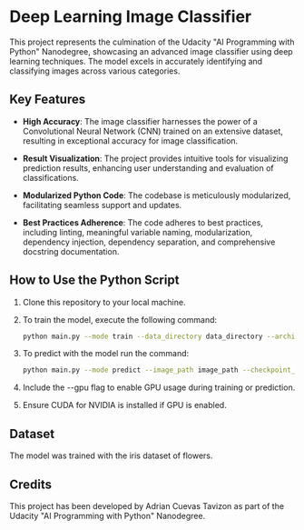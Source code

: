 # Deep Learning Image Classifier

This project represents the culmination of the Udacity "AI Programming with Python" Nanodegree, showcasing an advanced image classifier using deep learning techniques. The model excels in accurately identifying and classifying images across various categories.

## Key Features

- **High Accuracy**: The image classifier harnesses the power of a Convolutional Neural Network (CNN) trained on an extensive dataset, resulting in exceptional accuracy for image classification.

- **Result Visualization**: The project provides intuitive tools for visualizing prediction results, enhancing user understanding and evaluation of classifications.

- **Modularized Python Code**: The codebase is meticulously modularized, facilitating seamless support and updates.

- **Best Practices Adherence**: The code adheres to best practices, including linting, meaningful variable naming, modularization, dependency injection, dependency separation, and comprehensive docstring documentation.

## How to Use the Python Script

1. Clone this repository to your local machine.
2. To train the model, execute the following command:

   ```bash
   python main.py --mode train --data_directory data_directory --architecture vgg16 --learning_rate 0.001 --hidden_units 512 --epochs 20

3. To predict with the model run the command:

   ```bash
   python main.py --mode predict --image_path image_path --checkpoint_path checkpoint_path --top_k 1 --category_names category_to_name.json.json

4. Include the --gpu flag to enable GPU usage during training or prediction.
5. Ensure CUDA for NVIDIA is installed if GPU is enabled.

## Dataset

The model was trained with the iris dataset of flowers.

## Credits

This project has been developed by Adrian Cuevas Tavizon as part of the Udacity "AI Programming with Python" Nanodegree.
